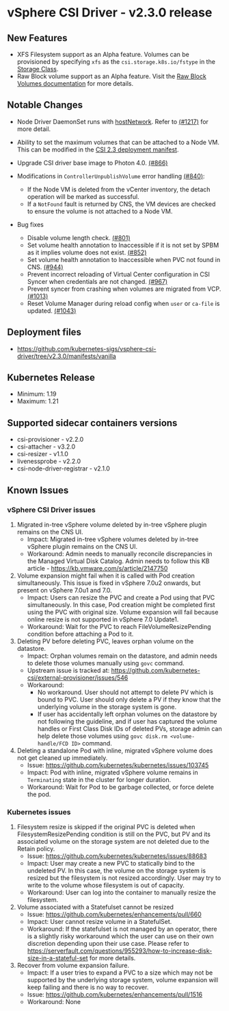 <!-- markdownlint-disable MD034 -->
# vSphere CSI Driver - v2.3.0 release

## New Features

- XFS Filesystem support as an Alpha feature. Volumes can be provisioned by specifying `xfs` as the `csi.storage.k8s.io/fstype` in the [Storage Class](https://vsphere-csi-driver.sigs.k8s.io/features/block_volume.html).
- Raw Block volume support as an Alpha feature. Visit the [Raw Block Volumes documentation](https://vsphere-csi-driver.sigs.k8s.io/features/raw_block_volume.html) for more details.

## Notable Changes

- Node Driver DaemonSet runs with [hostNetwork](https://kubernetes.io/docs/concepts/policy/pod-security-policy/#host-namespaces). Refer to [(#1217)](https://github.com/kubernetes-sigs/vsphere-csi-driver/pull/1217) for more detail.
- Ability to set the maximum volumes that can be attached to a Node VM. This can be modified in the [CSI 2.3 deployment manifest](https://github.com/kubernetes-sigs/vsphere-csi-driver/blob/v2.3.0/manifests/vanilla/vsphere-csi-driver.yaml#L351-L352).
- Upgrade CSI driver base image to Photon 4.0. [(#866)](https://github.com/kubernetes-sigs/vsphere-csi-driver/pull/866)
- Modifications in `ControllerUnpublishVolume` error handling [(#840)](https://github.com/kubernetes-sigs/vsphere-csi-driver/pull/840):
  - If the Node VM is deleted from the vCenter inventory, the detach operation will be marked as successful.
  - If a `NotFound` fault is returned by CNS, the VM devices are checked to ensure the volume is not attached to a Node VM.

- Bug fixes
  - Disable volume length check. [(#801)](https://github.com/kubernetes-sigs/vsphere-csi-driver/pull/801)
  - Set volume health annotation to Inaccessible if it is not set by SPBM as it implies volume does not exist. [(#852)](https://github.com/kubernetes-sigs/vsphere-csi-driver/pull/852)
  - Set volume health annotation to Inaccessible when PVC not found in CNS. [(#944)](https://github.com/kubernetes-sigs/vsphere-csi-driver/pull/944)
  - Prevent incorrect reloading of Virtual Center configuration in CSI Syncer when credentials are not changed. [(#967)](https://github.com/kubernetes-sigs/vsphere-csi-driver/pull/967)
  - Prevent syncer from crashing when volumes are migrated from VCP. [(#1013)](https://github.com/kubernetes-sigs/vsphere-csi-driver/pull/1013)
  - Reset Volume Manager during reload config when `user` or `ca-file` is updated. [(#1043)](https://github.com/kubernetes-sigs/vsphere-csi-driver/pull/1043)

## Deployment files

- https://github.com/kubernetes-sigs/vsphere-csi-driver/tree/v2.3.0/manifests/vanilla

## Kubernetes Release

- Minimum: 1.19
- Maximum: 1.21

## Supported sidecar containers versions

- csi-provisioner - v2.2.0
- csi-attacher - v3.2.0
- csi-resizer - v1.1.0
- livenessprobe - v2.2.0
- csi-node-driver-registrar - v2.1.0

## Known Issues

### vSphere CSI Driver issues

1. Migrated in-tree vSphere volume deleted by in-tree vSphere plugin remains on the CNS UI.
    - Impact: Migrated in-tree vSphere volumes deleted by in-tree vSphere plugin remains on the CNS UI.
    - Workaround: Admin needs to manually reconcile discrepancies in the Managed Virtual Disk Catalog. Admin needs to follow this KB article - https://kb.vmware.com/s/article/2147750
2. Volume expansion might fail when it is called with Pod creation simultaneously. This issue is fixed in vSphere 7.0u2 onwards, but present on vSphere 7.0u1 and 7.0.
    - Impact: Users can resize the PVC and create a Pod using that PVC simultaneously. In this case, Pod creation might be completed first using the PVC with original size. Volume expansion will fail because online resize is not supported in vSphere 7.0 Update1.
    - Workaround: Wait for the PVC to reach FileVolumeResizePending condition before attaching a Pod to it.
3. Deleting PV before deleting PVC, leaves orphan volume on the datastore.
    - Impact: Orphan volumes remain on the datastore, and admin needs to delete those volumes manually using `govc` command.
    - Upstream issue is tracked at: https://github.com/kubernetes-csi/external-provisioner/issues/546
    - Workaround:
        - No workaround. User should not attempt to delete PV which is bound to PVC. User should only delete a PV if they know that the underlying volume in the storage system is gone.
        - If user has accidentally left orphan volumes on the datastore by not following the guideline, and if user has captured the volume handles or First Class Disk IDs of deleted PVs, storage admin can help delete those volumes using `govc disk.rm <volume-handle/FCD ID>` command.
4. Deleting a standalone Pod with inline, migrated vSphere volume does not get cleaned up immediately.
    - Issue: https://github.com/kubernetes/kubernetes/issues/103745
    - Impact: Pod with inline, migrated vSphere volume remains in `Terminating` state in the cluster for longer duration.
    - Workaround: Wait for Pod to be garbage collected, or force delete the pod.

### Kubernetes issues

1. Filesystem resize is skipped if the original PVC is deleted when FilesystemResizePending condition is still on the PVC, but PV and its associated volume on the storage system are not deleted due to the Retain policy.
    - Issue: https://github.com/kubernetes/kubernetes/issues/88683
    - Impact: User may create a new PVC to statically bind to the undeleted PV. In this case, the volume on the storage system is resized but the filesystem is not resized accordingly. User may try to write to the volume whose filesystem is out of capacity.
    - Workaround: User can log into the container to manually resize the filesystem.
2. Volume associated with a Statefulset cannot be resized
    - Issue: https://github.com/kubernetes/enhancements/pull/660
    - Impact: User cannot resize volume in a StatefulSet.
    - Workaround: If the statefulset is not managed by an operator, there is a slightly risky workaround which the user can use on their own discretion depending upon their use case. Please refer to https://serverfault.com/questions/955293/how-to-increase-disk-size-in-a-stateful-set for more details.
3. Recover from volume expansion failure.
    - Impact: If a user tries to expand a PVC to a size which may not be supported by the underlying storage system, volume expansion will keep failing and there is no way to recover.
    - Issue: https://github.com/kubernetes/enhancements/pull/1516
    - Workaround: None
